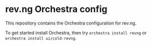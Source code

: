# rev.ng Orchestra config

This repository contains the Orchestra configuration for rev.ng.

To get started install Orchestra, then try `orchestra install revng` or `orchestra install ui/cold-revng`.
